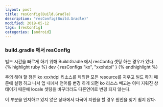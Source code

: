 ```yaml
---
layout: post
title: resConfig(Build.Gradle)
description: "resConfig(Build.Gradle)"
modified: 2019-05-12
tags: [resConfig]
categories: [android]
---
```


### build.gradle 에서 resConfig

빌드 시간을 빠르게 하기 위해 Build.Gradle 에서 resConfig 셋팅 하는 경우가 있다.
{% highlight ruby %}
dev {
   resConfigs "ko", "xxxhdpi"
}
{% endhighlight %}

주의 해야 할 점은 ko xxxhdpi 리소스를 제외한 모든 resource를 지우고 빌드 하기 때문에 실행 하고 나서 앱 내에서 언어를 변경 하게 되면 ko 리소스 빼고는 이미 지워진 상태이기 때문에 
locale 셋팅을 바꾸더라도 다른언어로 변경 되지 않는다.

이 부분을 인지하고 있지 않은 상태에서 다국어 지원을 할 경우 원인을 찾기 쉽지 않다.
